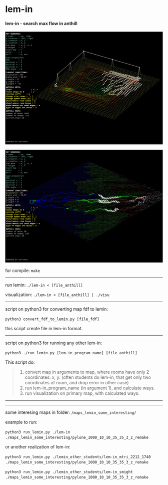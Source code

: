 # lem-in
#### lem-in - search max flow in anthill

![](images_readme/lem-in_pic.jpg)

![](images_readme/lem-in_pic2.jpg)

for compile: ```make```

---

run lemin: ```./lem-in < [file_anthill]```

visualization: ```./lem-in < [file_anthill] | ./visu```

---
script on python3 for converting map fdf to lemin:

```python3 convert_fdf_to_lemin.py [file_fdf]```

this script create file in lem-in format.

---
script on python3 for running any other lem-in:

```python3 ./run_lemin.py [lem-in_program_name] [file_anthill]```

This script do:
> 1. convert map in arguments to map, where rooms have only 2 coordinates: x, y. (often students do lem-in, that get only two coordinates of room, and drop error in other case)
> 2. run lem-in_program_name (in argument 1), and calculate ways.
> 3. run visualization on primary map, with calculated ways.
---
---

some interesing maps in folder: ```/maps_lemin_some_interesting/```

example to run:


```python3 run_lemin.py ./lem-in ./maps_lemin_some_interesting/pylone_1000_10_10_35_35_3_z_remake```

or another realization of lem-in:

```python3 run_lemin.py ./lemin_other_students/lem-in_mtri_2212_1740 ./maps_lemin_some_interesting/pylone_1000_10_10_35_35_3_z_remake```

```python3 run_lemin.py ./lemin_other_students/lem-in_smight ./maps_lemin_some_interesting/pylone_1000_10_10_35_35_3_z_remake```